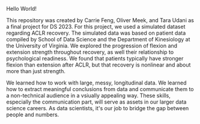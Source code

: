 Hello World!

This repository was created by Carrie Feng, Oliver Meek, and Tara Udani as a final project for DS 2023. For this project, we used a simulated dataset regarding ACLR recovery. The simulated data was based on patient data compiled by School of Data Science and the Department of Kinesiology at the University of Virginia. We explored the progression of flexion and extension strength throughout recovery, as well their relationship to psychological readiness. We found that patients typically have stronger flexion than extension after ACLR, but that recovery is nonlinear and about more than just strength. 

We learned how to work with large, messy, longitudinal data. We learned how to extract meaningful conclusions from data and communicate them to a non-technical audience in a vsiually appealing way. These skills, especially the communication part, will serve as assets in our larger data science careers. As data scientists, it's our job to bridge the gap between people and numbers. 


